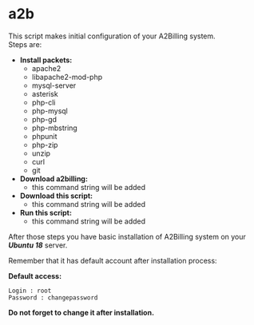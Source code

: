 # a2b
This script makes initial configuration of your A2Billing system.</br>
Steps are:
- **Install packets:**
  - apache2
  - libapache2-mod-php
  - mysql-server
  - asterisk
  - php-cli
  - php-mysql
  - php-gd
  - php-mbstring
  - phpunit
  - php-zip
  - unzip
  - curl
  - git
- **Download a2billing:**
  - this command string will be added
- **Download this script:**
  - this command string will be added
- **Run this script:**
  - this command string will be added

After those steps you have basic installation of A2Billing system on your **_Ubuntu 18_** server.

Remember that it has default account after installation process:

**Default access:**
```
Login : root
Password : changepassword
```
**Do not forget to change it after installation.**

